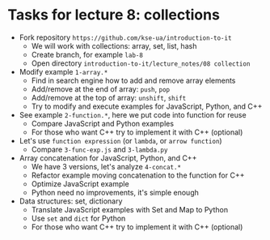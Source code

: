 # Tasks for lecture 8: collections

- Fork repository `https://github.com/kse-ua/introduction-to-it`
  - We will work with collections: array, set, list, hash
  - Create branch, for example `lab-8`
  - Open directory `introduction-to-it/lecture_notes/08 collection`
- Modify example `1-array.*`
  - Find in search engine how to add and remove array elements
  - Add/remove at the end of array: `push`, `pop`
  - Add/remove at the top of array: `unshift`, `shift`
  - Try to modify and execute examples for JavaScript, Python, and C++
- See example `2-function.*`, here we put code into function for reuse
  - Compare JavaScript and Python examples
  - For those who want C++ try to implement it with C++ (optional)
- Let's use `function expression` (or `lambda`, or `arrow function`)
  - Compare `3-func-exp.js` and `3-lambda.py`
- Array concatenation for JavaScript, Python, and C++
  - We have 3 versions, let's analyze `4-concat.*`
  - Refactor example moving concatenation to the function for C++
  - Optimize JavaScript example
  - Python need no improvements, it's simple enough
- Data structures: set, dictionary
  - Translate JavaScript examples with Set and Map to Python
  - Use `set` and `dict` for Python
  - For those who want C++ try to implement it with C++ (optional)
